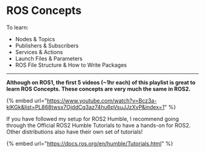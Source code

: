 # ROS Concepts

To learn:

* Nodes & Topics
* Publishers & Subscribers
* Services & Actions
* Launch Files & Parameters
* ROS File Structure & How to Write Packages

***

**Although on ROS1, the first 5 videos (\~1hr each) of this playlist is great to learn ROS Concepts. These concepts are very much the same in ROS2.**

{% embed url="https://www.youtube.com/watch?v=Bcz3a-klKGk&list=PL868twsx7OjddCq3az74hu6pVsuJJzXvP&index=1" %}

If you have followed my setup for ROS2 Humble, I recommend going through the Official ROS2 Humble Tutorials to have a hands-on for ROS2. Other distributions also have their own set of tutorials!

{% embed url="https://docs.ros.org/en/humble/Tutorials.html" %}

